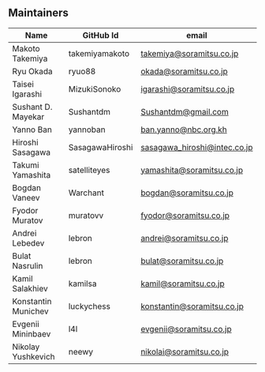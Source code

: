 ## Maintainers

| Name | GitHub Id | email |
|---|---|---|
| Makoto Takemiya | takemiyamakoto | takemiya@soramitsu.co.jp |
| Ryu Okada | ryuo88 | okada@soramitsu.co.jp |
| Taisei Igarashi | MizukiSonoko | igarashi@soramitsu.co.jp |
| Sushant D. Mayekar | Sushantdm |  Sushantdm@gmail.com |
| Yanno Ban | yannoban | ban.yanno@nbc.org.kh
| Hiroshi Sasagawa | SasagawaHiroshi | sasagawa_hiroshi@intec.co.jp |
| Takumi Yamashita | satelliteyes | yamashita@soramitsu.co.jp |
| Bogdan Vaneev | Warchant | bogdan@soramitsu.co.jp |
| Fyodor Muratov | muratovv | fyodor@soramitsu.co.jp |
| Andrei Lebedev | lebron | andrei@soramitsu.co.jp |
| Bulat Nasrulin | lebron | bulat@soramitsu.co.jp |
| Kamil Salakhiev | kamilsa | kamil@soramitsu.co.jp |
| Konstantin Munichev | luckychess | konstantin@soramitsu.co.jp |
| Evgenii Mininbaev | l4l | evgenii@soramitsu.co.jp |
| Nikolay Yushkevich | neewy | nikolai@soramitsu.co.jp |